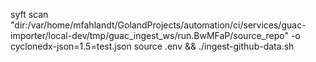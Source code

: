 syft scan "dir:/var/home/mfahlandt/GolandProjects/automation/ci/services/guac-importer/local-dev/tmp/guac_ingest_ws/run.BwMFaP/source_repo" -o cyclonedx-json=1.5=test.json
source .env && ./ingest-github-data.sh 

